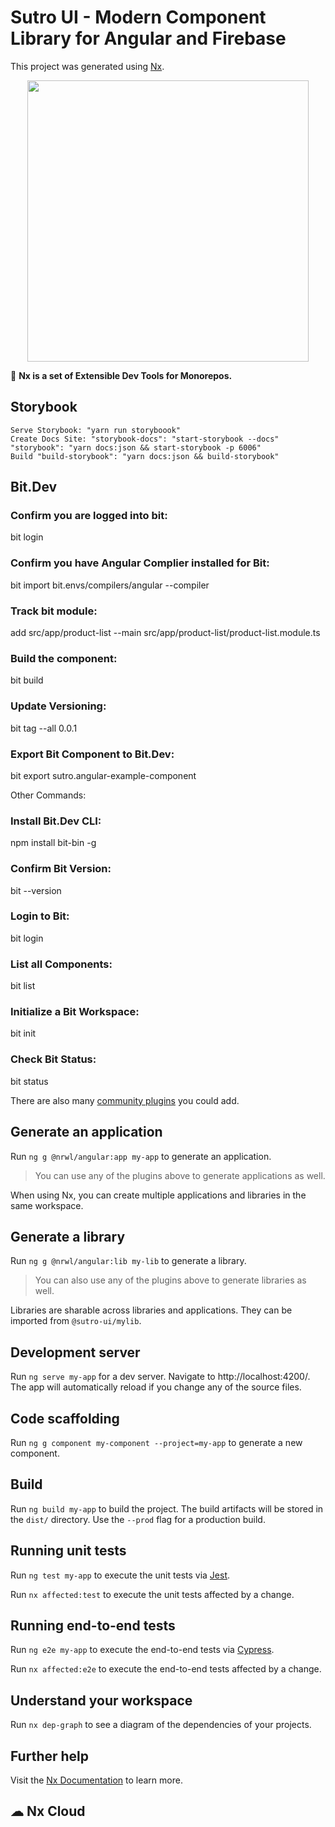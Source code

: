 # Sutro UI - Modern Component Library for Angular and Firebase

This project was generated using [Nx](https://nx.dev).

<p align="center"><img src="https://raw.githubusercontent.com/nrwl/nx/master/images/nx-logo.png" width="450"></p>

🔎 **Nx is a set of Extensible Dev Tools for Monorepos.**

## Storybook

    Serve Storybook: "yarn run storyboook"
    Create Docs Site: "storybook-docs": "start-storybook --docs"
    "storybook": "yarn docs:json && start-storybook -p 6006"
    Build "build-storybook": "yarn docs:json && build-storybook"

## Bit.Dev

### Confirm you are logged into bit: 
bit login

### Confirm you have Angular Complier installed for Bit:
bit import bit.envs/compilers/angular --compiler 

### Track bit module:
add src/app/product-list  --main src/app/product-list/product-list.module.ts

### Build the component:
bit build

### Update Versioning:
bit tag --all 0.0.1

### Export Bit Component to Bit.Dev:
bit export sutro.angular-example-component

Other Commands:
### Install Bit.Dev CLI:
npm install bit-bin -g

### Confirm Bit Version:
bit --version


### Login to Bit: 
bit login

### List all Components:
bit list

### Initialize a Bit Workspace:
bit init

### Check Bit Status:
bit status


There are also many [community plugins](https://nx.dev/nx-community) you could add.

## Generate an application

Run `ng g @nrwl/angular:app my-app` to generate an application.

> You can use any of the plugins above to generate applications as well.

When using Nx, you can create multiple applications and libraries in the same workspace.

## Generate a library

Run `ng g @nrwl/angular:lib my-lib` to generate a library.

> You can also use any of the plugins above to generate libraries as well.

Libraries are sharable across libraries and applications. They can be imported from `@sutro-ui/mylib`.

## Development server

Run `ng serve my-app` for a dev server. Navigate to http://localhost:4200/. The app will automatically reload if you change any of the source files.

## Code scaffolding

Run `ng g component my-component --project=my-app` to generate a new component.

## Build

Run `ng build my-app` to build the project. The build artifacts will be stored in the `dist/` directory. Use the `--prod` flag for a production build.

## Running unit tests

Run `ng test my-app` to execute the unit tests via [Jest](https://jestjs.io).

Run `nx affected:test` to execute the unit tests affected by a change.

## Running end-to-end tests

Run `ng e2e my-app` to execute the end-to-end tests via [Cypress](https://www.cypress.io).

Run `nx affected:e2e` to execute the end-to-end tests affected by a change.

## Understand your workspace

Run `nx dep-graph` to see a diagram of the dependencies of your projects.

## Further help

Visit the [Nx Documentation](https://nx.dev/angular) to learn more.

## ☁ Nx Cloud

